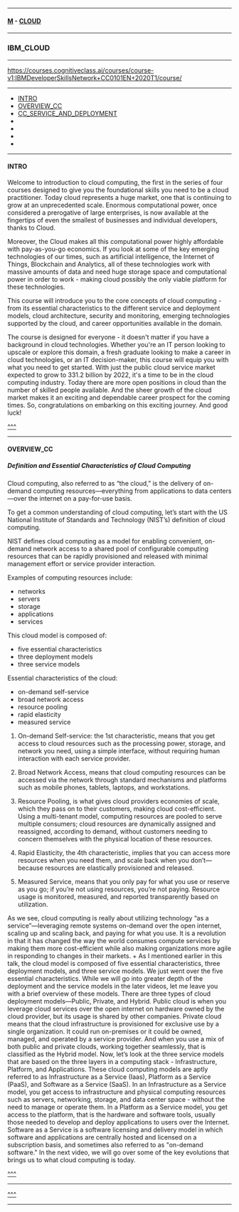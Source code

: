 
---

#### [M](https://github.com/ttltrk/TTT/blob/master/menu.md) - [CLOUD](https://github.com/ttltrk/TTT/blob/master/CLOUD/CLOUD.md)

---

### IBM_CLOUD

---

https://courses.cognitiveclass.ai/courses/course-v1:IBMDeveloperSkillsNetwork+CC0101EN+2020T1/course/

---

* [INTRO](#INTRO)
* [OVERVIEW_CC](#OVERVIEW_CC)
* [CC_SERVICE_AND_DEPLOYMENT](#CC_SERVICE_AND_DEPLOYMENT)
* [](#)
* [](#)
* [](#)
* [](#)

---

#### INTRO

Welcome to introduction to cloud computing, the first in the series of
four courses designed to give you the foundational skills you need to be a
cloud practitioner. Today cloud represents a huge market, one that is
continuing to grow at an unprecedented scale. Enormous computational power, once
considered a prerogative of large enterprises, is now available at the
fingertips of even the smallest of businesses and individual developers,
thanks to Cloud.

Moreover, the Cloud makes all this computational power highly affordable
with pay-as-you-go economics. If you look at some of the key emerging technologies
of our times, such as artificial intelligence, the Internet of Things,
Blockchain and Analytics, all of these technologies work with massive amounts
of data and need huge storage space and computational power in order to work -
making cloud possibly the only viable platform for these technologies.

This course will introduce you to the core concepts of cloud computing - from its
essential characteristics to the different service and deployment models,
cloud architecture, security and monitoring, emerging technologies
supported by the cloud, and career opportunities available in the domain.

The course is designed for everyone - it doesn't matter if you have a background
in cloud technologies. Whether you're an IT person looking to upscale or explore
this domain, a fresh graduate looking to make a career in cloud technologies, or
an IT decision-maker, this course will equip you with what you need to get
started. With just the public cloud service market expected to grow to 331.2
billion by 2022, it's a time to be in the cloud computing
industry. Today there are more open positions in cloud than the number of
skilled people available. And the sheer growth of the cloud market makes it an
exciting and dependable career prospect for the coming times. So, congratulations
on embarking on this exciting journey. And good luck!

[^^^](#IBM_CLOUD)

---

#### OVERVIEW_CC

##### Definition and Essential Characteristics of Cloud Computing

Cloud computing, also referred to as “the cloud,” is the delivery of on-demand computing
resources—everything from applications to data centers—over the internet on a pay-for-use
basis.

To get a common understanding of cloud computing, let’s start with the US National Institute
of Standards and Technology (NIST’s) definition of cloud computing.

NIST defines cloud computing as a model for enabling convenient, on-demand network access
to a shared pool of configurable computing resources that can be rapidly provisioned
and released with minimal management effort or service provider interaction.

Examples of computing resources include:
- networks
- servers
- storage
- applications
- services

This cloud model is composed of:
- five essential characteristics
- three deployment models
- three service models

Essential characteristics of the cloud:
- on-demand self-service
- broad network access
- resource pooling
- rapid elasticity
- measured service

1. On-demand Self-service: the 1st characteristic, means that you get access to cloud resources
such as the processing power, storage, and network you need, using a simple interface,
without requiring human interaction with each service provider.

2. Broad Network Access, means that cloud computing resources can be
accessed via the network through standard mechanisms and platforms such as mobile phones,
tablets, laptops, and workstations.

3. Resource Pooling, is what gives cloud providers economies of
scale, which they pass on to their customers, making cloud cost-efficient.
Using a multi-tenant model, computing resources are pooled to serve multiple consumers; cloud
resources are dynamically assigned and reassigned, according to demand, without customers needing
to concern themselves with the physical location of these resources.

4. Rapid Elasticity, the 4th characteristic, implies that you can access more resources
when you need them, and scale back when you don’t—because resources are elastically
provisioned and released.

5. Measured Service, means that you only pay for what you use or
reserve as you go; if you’re not using resources, you’re not paying.
Resource usage is monitored, measured, and reported transparently based on utilization.

As we see, cloud computing is really about utilizing technology “as a service”—leveraging
remote systems on-demand over the open internet, scaling up and scaling back, and paying for
what you use.
It is a revolution in that it has changed the way the world consumes compute services
by making them more cost-efficient while also making organizations more agile in responding
to changes in their markets.
+
As I mentioned earlier in this talk, the cloud model is composed of five essential characteristics,
three deployment models, and three service models.
We just went over the five essential characteristics.
While we will go into greater depth of the deployment and the service models in the later
videos, let me leave you with a brief overview of these models.
There are three types of cloud deployment models—Public, Private, and Hybrid.
Public cloud is when you leverage cloud services over the open internet on hardware owned by
the cloud provider, but its usage is shared by other companies.
Private cloud means that the cloud infrastructure is provisioned for exclusive use by a single
organization.
It could run on-premises or it could be owned, managed, and operated by a service provider.
And when you use a mix of both public and private clouds, working together seamlessly,
that is classified as the Hybrid model.
Now, let’s look at the three service models that are based on the three layers in a computing
stack - Infrastructure, Platform, and Applications.
These cloud computing models are aptly referred to as Infrastructure as a Service (Iaas),
Platform as a Service (PaaS), and Software as a Service (SaaS).
In an Infrastructure as a Service model, you get access to infrastructure and physical
computing resources such as servers, networking, storage, and data center space - without the
need to manage or operate them.
In a Platform as a Service model, you get access to the platform, that is the hardware
and software tools, usually those needed to develop and deploy applications to users over
the Internet.
Software as a Service is a software licensing and delivery model in which software and applications
are centrally hosted and licensed on a subscription basis, and sometimes also referred to as "on-demand
software."
In the next video, we will go over some of the key evolutions that brings us to what
cloud computing is today.



[^^^](#IBM_CLOUD)

---

[^^^](#IBM_CLOUD)

---
